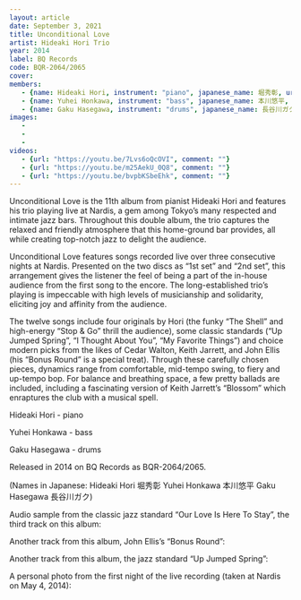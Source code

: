 ```yaml
---
layout: article
date: September 3, 2021
title: Unconditional Love
artist: Hideaki Hori Trio
year: 2014
label: BQ Records
code: BQR-2064/2065
cover: 
members:
   - {name: Hideaki Hori, instrument: "piano", japanese_name: 堀秀彰, url: "https://www.hideakihori.com/"}
   - {name: Yuhei Honkawa, instrument: "bass", japanese_name: 本川悠平, url: "http://yuhei-ponkawajazz.cocolog-nifty.com/"}
   - {name: Gaku Hasegawa, instrument: "drums", japanese_name: 長谷川ガク, url: "http://www.gakudrum.com/"}
images:
   - 
   - 
   - 
videos: 
   - {url: "https://youtu.be/7Lvs6oQcOVI", comment: ""}
   - {url: "https://youtu.be/m25AekU_0Q8", comment: ""}
   - {url: "https://youtu.be/bvpbKSbeEhk", comment: ""}
---
```

Unconditional Love is the 11th album from pianist Hideaki Hori and features his trio playing live at Nardis, a gem among Tokyo’s many respected and intimate jazz bars. Throughout this double album, the trio captures the relaxed and friendly atmosphere that this home-ground bar provides, all while creating top-notch jazz to delight the audience.

Unconditional Love features songs recorded live over three consecutive nights at Nardis. Presented on the two discs as “1st set” and “2nd set”, this arrangement gives the listener the feel of being a part of the in-house audience from the first song to the encore. The long-established trio’s playing is impeccable with high levels of musicianship and solidarity, eliciting joy and affinity from the audience.

The twelve songs include four originals by Hori (the funky “The Shell” and high-energy “Stop & Go” thrill the audience), some classic standards (“Up Jumped Spring”, “I Thought About You”, “My Favorite Things”) and choice modern picks from the likes of Cedar Walton, Keith Jarrett, and John Ellis (his “Bonus Round” is a special treat). Through these carefully chosen pieces, dynamics range from comfortable, mid-tempo swing, to fiery and up-tempo bop. For balance and breathing space, a few pretty ballads are included, including a fascinating version of Keith Jarrett’s “Blossom” which enraptures the club with a musical spell.

Hideaki Hori - piano

Yuhei Honkawa - bass

Gaku Hasegawa - drums

Released in 2014 on BQ Records as BQR-2064/2065.

(Names in Japanese: Hideaki Hori 堀秀彰 Yuhei Honkawa 本川悠平 Gaku Hasegawa 長谷川ガク)

Audio sample from the classic jazz standard “Our Love Is Here To Stay”, the third track on this album:

Another track from this album, John Ellis’s “Bonus Round”:



Another track from this album, the jazz standard “Up Jumped Spring”:



A personal photo from the first night of the live recording (taken at Nardis on May 4, 2014):


